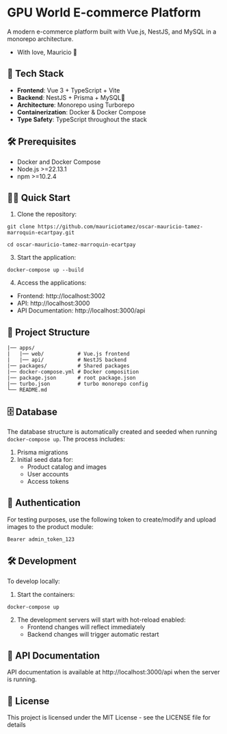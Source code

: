 # GPU World E-commerce Platform

A modern e-commerce platform built with Vue.js, NestJS, and MySQL in a monorepo architecture.
   
   - With love, Mauricio 🖤

## 🚀 Tech Stack

- **Frontend**: Vue 3 + TypeScript + Vite
- **Backend**: NestJS + Prisma + MySQL🖤
- **Architecture**: Monorepo using Turborepo
- **Containerization**: Docker & Docker Compose
- **Type Safety**: TypeScript throughout the stack

## 🛠️ Prerequisites

- Docker and Docker Compose
- Node.js >=22.13.1
- npm >=10.2.4

## 🏃‍♂️ Quick Start

1. Clone the repository:

```
git clone https://github.com/mauriciotamez/oscar-mauricio-tamez-marroquin-ecartpay.git
```
```
cd oscar-mauricio-tamez-marroquin-ecartpay
```

3. Start the application:
```
docker-compose up --build
```

4. Access the applications:
- Frontend: http://localhost:3002
- API: http://localhost:3000
- API Documentation: http://localhost:3000/api

## 📁 Project Structure

    
    |── apps/                  
    |   |── web/           # Vue.js frontend
    |   |── api/           # NestJS backend
    |── packages/          # Shared packages                    
    |── docker-compose.yml # Docker composition                     
    |── package.json       # root package.json
    |── turbo.json         # turbo monorepo config
    └── README.md


## 🗄️ Database

The database structure is automatically created and seeded when running `docker-compose up`. The process includes:

1. Prisma migrations
2. Initial seed data for:
   - Product catalog and images
   - User accounts
   - Access tokens

## 🔑 Authentication

For testing purposes, use the following token to create/modify and upload images to the product module:
```
Bearer admin_token_123
```

## 🛠️ Development

To develop locally:

1. Start the containers:
```
docker-compose up
```


2. The development servers will start with hot-reload enabled:
   - Frontend changes will reflect immediately
   - Backend changes will trigger automatic restart

## 📝 API Documentation

API documentation is available at http://localhost:3000/api when the server is running.

## 📄 License

This project is licensed under the MIT License - see the LICENSE file for details